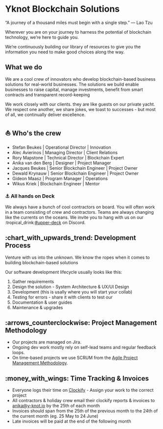 # Yknot Blockchain Solutions

“A journey of a thousand miles must begin with a single step.” ― Lao Tzu

Wherever you are on your journey to harness the potential of blockchain technology, we’re here to guide you.

We’re continuously building our library of resources to give you the information you need to make good choices along the way.

## What we do

We are a cool crew of innovators who develop blockchain-based business solutions for real-world businesses. The solutions we build enable businesses to raise capital, manage investments, benefit from smart contracts and transparent record-keeping

We work closely with our clients. they are like guests on our private yacht. We respect one another, we share jokes, we toast to successes - but most of all, we continually deliver excellence.

## :sailboat: Who's the crew

* Stefan Beukes | Operational Director | Innovation
* Alec Avierinos | Managing Director | Client Relations
* Rory Mapstone | Technical Director | Blockchain Expert
* Anika van den Berg | Designer | Project Manager
* Jacques Beukes | Senior Blockchain Engineer | Project Owner
* Dewald Krynauw | Senior Blockchain Engineer | Project Owner
* Gideon Maasz | Program Manager | Operations
* Wikus Kriek | Blockchain Engineer | Mentor

### :anchor: All hands on Deck

We always have a bunch of cool contractors on board. You will often work in a team consisting of crew and contractors. Teams are always changing like the currents on the oceans. We invite you to hang with us on our :tropical\_drink:[#upper-deck](https://discord.gg/GNmzHygT) on Discord.

## :chart\_with\_upwards\_trend: Development Process

Venture with us into the unknown. We know the ropes when it comes to building blockchain-based solutions

Our software development lifecycle usually looks like this:

1. Gather requirements
2. Design the solution - System Architecture & UX/UI Design
3. Development (this is usally where you will start your collab)
4. Testing for errors - share it with clients to test our
5. Documentation & user guides
6. Maintenance & upgrades

## :arrows\_counterclockwise: Project Management Methodology

* Our projects are managed on Jira.
* Ongoing dev work mostly rely on self-lead teams and regular feedback loops.
* On time-based projects we use SCRUM from the [Agile Project Management Methodology](docs/agile.md).

## :money\_with\_wings: Time Tracking & Invoices

* Everyone logs their time on [Clockify](https://clockify.me) - Assign your work to the correct project
* All contractors & holiday crew email their clockify reports & invoices to anika@y-knot.io by the 25th of each month
* Invoices should span from the 25th of the previous month to the 24th of the current month (eg. 25 May to 24 June)
* Late invoices will be paid at the end of the following month
